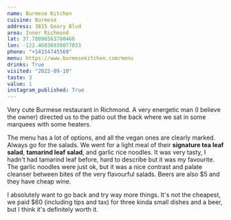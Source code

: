 ```yaml
---
name: Burmese Kitchen
cuisine: Burmese
address: 3815 Geary Blvd
area: Inner Richmond
lat: 37.78096563780466
lon: -122.46036938077033
phone: "+14154745569"
menu: https://www.burmesekitchen.com/menu
drinks: True
visited: "2022-09-10"
taste: 3
value: 1
instagram_published: True
---
```


Very cute Burmese restaurant in Richmond. A very energetic man (I believe the owner) directed us to the patio out the back where we sat in some marquees with some heaters.

The menu has a lot of options, and all the vegan ones are clearly marked. Always go for the salads. We went for a light meal of their **signature tea leaf salad**, **tamarind leaf salad**, and garlic rice noodles. It was very tasty, I hadn't had tamarind leaf before, hard to describe but it was my favourite. The garlic noodles were just ok, but it was a nice contrast and palate cleanser between bites of the very flavourful salads. Beers are also $5 and they have cheap wine.

I absolutely want to go back and try way more things. It's not the cheapest, we paid $60 (including tips and tax) for three kinda small dishes and a beer, but I think it's definitely worth it.
